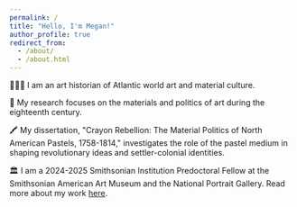 ```yaml
---
permalink: /
title: "Hello, I'm Megan!"
author_profile: true
redirect_from: 
  - /about/
  - /about.html
---
```


👩🏻‍🏫 I am an art historian of Atlantic world art and material culture.

🔎 My research focuses on the materials and politics of art during the eighteenth century.

🖍 My dissertation, "Crayon Rebellion: The Material Politics of North American Pastels, 1758-1814," investigates the role of the pastel medium in shaping revolutionary ideas and settler-colonial identities.

🏛 I am a 2024-2025 Smithsonian Institution Predoctoral Fellow at the Smithsonian American Art Museum and the National Portrait Gallery. Read more about my work [here](https://americanart.si.edu/research/fellowships/fellows/megan-baker).


